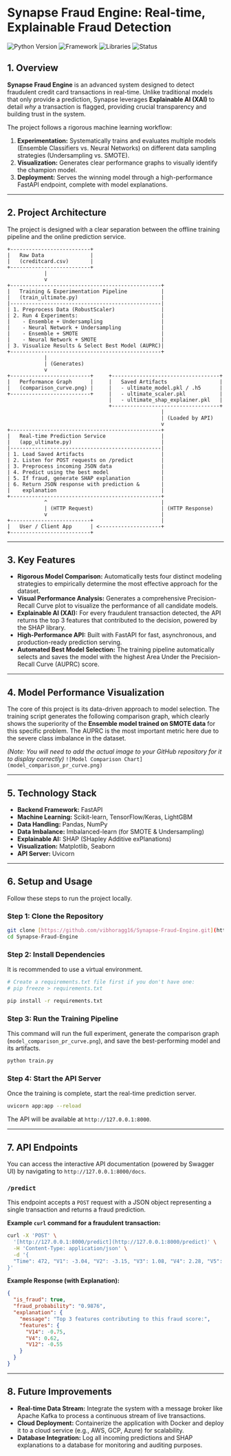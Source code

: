 # Synapse Fraud Engine: Real-time, Explainable Fraud Detection

![Python Version](https://img.shields.io/badge/python-3.9+-blue.svg)
![Framework](https://img.shields.io/badge/Framework-FastAPI-green.svg)
![Libraries](https://img.shields.io/badge/Libraries-Scikit--learn%20%7C%20TensorFlow%20%7C%20SHAP-orange.svg)
![Status](https://img.shields.io/badge/status-complete-brightgreen.svg)

## 1. Overview

**Synapse Fraud Engine** is an advanced system designed to detect fraudulent credit card transactions in real-time. Unlike traditional models that only provide a prediction, Synapse leverages **Explainable AI (XAI)** to detail *why* a transaction is flagged, providing crucial transparency and building trust in the system.

The project follows a rigorous machine learning workflow:
1.  **Experimentation:** Systematically trains and evaluates multiple models (Ensemble Classifiers vs. Neural Networks) on different data sampling strategies (Undersampling vs. SMOTE).
2.  **Visualization:** Generates clear performance graphs to visually identify the champion model.
3.  **Deployment:** Serves the winning model through a high-performance FastAPI endpoint, complete with model explanations.

---

## 2. Project Architecture

The project is designed with a clear separation between the offline training pipeline and the online prediction service.

```
+--------------------------+
|   Raw Data               |
|   (creditcard.csv)       |
+--------------------------+
            |
            v
+-------------------------------------------------+
|   Training & Experimentation Pipeline           |
|   (train_ultimate.py)                           |
|-------------------------------------------------|
| 1. Preprocess Data (RobustScaler)               |
| 2. Run 4 Experiments:                           |
|    - Ensemble + Undersampling                   |
|    - Neural Network + Undersampling             |
|    - Ensemble + SMOTE                           |
|    - Neural Network + SMOTE                     |
| 3. Visualize Results & Select Best Model (AUPRC)|
+-------------------------------------------------+
            |
            | (Generates)
            v
+--------------------------+     +-----------------------------------+
|   Performance Graph      |     |   Saved Artifacts                 |
|   (comparison_curve.png) |     |   - ultimate_model.pkl / .h5      |
+--------------------------+     |   - ultimate_scaler.pkl           |
                                 |   - ultimate_shap_explainer.pkl   |
                                 +-----------------------------------+
                                                  |
                                                  | (Loaded by API)
                                                  v
+-------------------------------------------------+
|   Real-time Prediction Service                  |
|   (app_ultimate.py)                             |
|-------------------------------------------------|
| 1. Load Saved Artifacts                         |
| 2. Listen for POST requests on /predict         |
| 3. Preprocess incoming JSON data                |
| 4. Predict using the best model                 |
| 5. If fraud, generate SHAP explanation          |
| 6. Return JSON response with prediction &       |
|    explanation                                  |
+-------------------------------------------------+
            ^                                     |
            | (HTTP Request)                      | (HTTP Response)
            v                                     |
+--------------------------+                      |
|   User / Client App      | <--------------------+
+--------------------------+

```

---

## 3. Key Features

* **Rigorous Model Comparison:** Automatically tests four distinct modeling strategies to empirically determine the most effective approach for the dataset.
* **Visual Performance Analysis:** Generates a comprehensive Precision-Recall Curve plot to visualize the performance of all candidate models.
* **Explainable AI (XAI):** For every fraudulent transaction detected, the API returns the top 3 features that contributed to the decision, powered by the SHAP library.
* **High-Performance API:** Built with FastAPI for fast, asynchronous, and production-ready prediction serving.
* **Automated Best Model Selection:** The training pipeline automatically selects and saves the model with the highest Area Under the Precision-Recall Curve (AUPRC) score.

---

## 4. Model Performance Visualization

The core of this project is its data-driven approach to model selection. The training script generates the following comparison graph, which clearly shows the superiority of the **Ensemble model trained on SMOTE data** for this specific problem. The AUPRC is the most important metric here due to the severe class imbalance in the dataset.

*(Note: You will need to add the actual image to your GitHub repository for it to display correctly)*
`![Model Comparison Chart](model_comparison_pr_curve.png)`

---

## 5. Technology Stack

* **Backend Framework:** FastAPI
* **Machine Learning:** Scikit-learn, TensorFlow/Keras, LightGBM
* **Data Handling:** Pandas, NumPy
* **Data Imbalance:** Imbalanced-learn (for SMOTE & Undersampling)
* **Explainable AI:** SHAP (SHapley Additive exPlanations)
* **Visualization:** Matplotlib, Seaborn
* **API Server:** Uvicorn

---

## 6. Setup and Usage

Follow these steps to run the project locally.

### Step 1: Clone the Repository
```bash
git clone [https://github.com/vibhoragg16/Synapse-Fraud-Engine.git](https://github.com/vibhoragg16/Synapse-Fraud-Engine.git)
cd Synapse-Fraud-Engine
```

### Step 2: Install Dependencies
It is recommended to use a virtual environment.
```bash
# Create a requirements.txt file first if you don't have one:
# pip freeze > requirements.txt

pip install -r requirements.txt
```

### Step 3: Run the Training Pipeline
This command will run the full experiment, generate the comparison graph (`model_comparison_pr_curve.png`), and save the best-performing model and its artifacts.
```bash
python train.py
```

### Step 4: Start the API Server
Once the training is complete, start the real-time prediction server.
```bash
uvicorn app:app --reload
```
The API will be available at `http://127.0.0.1:8000`.

---

## 7. API Endpoints

You can access the interactive API documentation (powered by Swagger UI) by navigating to `http://127.0.0.1:8000/docs`.

### `/predict`

This endpoint accepts a `POST` request with a JSON object representing a single transaction and returns a fraud prediction.

**Example `curl` command for a fraudulent transaction:**
```bash
curl -X 'POST' \
  '[http://127.0.0.1:8000/predict](http://127.0.0.1:8000/predict)' \
  -H 'Content-Type: application/json' \
  -d '{
  "Time": 472, "V1": -3.04, "V2": -3.15, "V3": 1.08, "V4": 2.28, "V5": 1.35, "V6": -1.06, "V7": 0.32, "V8": -0.06, "V9": -0.27, "V10": -0.83, "V11": -0.41, "V12": -0.5, "V13": -0.11, "V14": -2.2, "V15": 1.47, "V16": -2.2, "V17": -1.5, "V18": 0.66, "V19": 0.45, "V20": 2.1, "V21": 0.66, "V22": 0.43, "V23": 1.37, "V24": -0.29, "V25": -0.14, "V26": -0.25, "V27": 0.03, "V28": 0.03, "Amount": 529
}'
```

**Example Response (with Explanation):**
```json
{
  "is_fraud": true,
  "fraud_probability": "0.9876",
  "explanation": {
    "message": "Top 3 features contributing to this fraud score:",
    "features": {
      "V14": -0.75,
      "V4": 0.62,
      "V12": -0.55
    }
  }
}
```

---

## 8. Future Improvements

* **Real-time Data Stream:** Integrate the system with a message broker like Apache Kafka to process a continuous stream of live transactions.
* **Cloud Deployment:** Containerize the application with Docker and deploy it to a cloud service (e.g., AWS, GCP, Azure) for scalability.
* **Database Integration:** Log all incoming predictions and SHAP explanations to a database for monitoring and auditing purposes.
